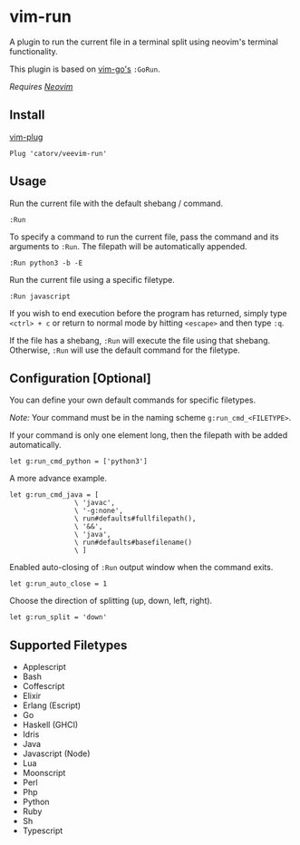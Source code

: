 # vim-run

A plugin to run the current file in a terminal split using neovim's terminal functionality.

This plugin is based on [vim-go's](https://github.com/fatih/vim-go) `:GoRun`.

_Requires [Neovim](https://neovim.io)_

## Install

[vim-plug](https://github.com/junegunn/vim-plug)

```viml
Plug 'catorv/veevim-run'
```

## Usage

Run the current file with the default shebang / command.

`:Run`

To specify a command to run the current file, pass the command and its arguments
to `:Run`. The filepath will be automatically appended.

```viml
:Run python3 -b -E
```

Run the current file using a specific filetype.

```viml
:Run javascript
```

If you wish to end execution before the program has returned, simply type
`<ctrl> + c` or return to normal mode by hitting `<escape>` and then type `:q`.

If the file has a shebang, `:Run` will execute the file using that shebang.
Otherwise, `:Run` will use the default command for the filetype.

## Configuration [Optional]

You can define your own default commands for specific filetypes.

_Note:_ Your command must be in the naming scheme `g:run_cmd_<FILETYPE>`.

If your command is only one element long, then the filepath with be added automatically.

```viml
let g:run_cmd_python = ['python3']
```

A more advance example.

```viml
let g:run_cmd_java = [
                \ 'javac',
                \ '-g:none',
                \ run#defaults#fullfilepath(),
                \ '&&',
                \ 'java',
                \ run#defaults#basefilename()
                \ ]
```

Enabled auto-closing of `:Run` output window when the command exits.

```viml
let g:run_auto_close = 1
```

Choose the direction of splitting (up, down, left, right).

```viml
let g:run_split = 'down'
```

## Supported Filetypes

- Applescript
- Bash
- Coffescript
- Elixir
- Erlang (Escript)
- Go
- Haskell (GHCI)
- Idris
- Java
- Javascript (Node)
- Lua
- Moonscript
- Perl
- Php
- Python
- Ruby
- Sh
- Typescript

